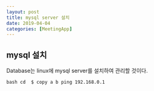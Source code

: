 ```yaml
---
layout: post
title: mysql server 설치
date: 2019-04-04
categories: [MeetingApp]
---
```


## mysql 설치
Database는 linux에 mysql server를 설치하여 관리할 것이다.

``bash
cd 
$ copy a b
ping 192.168.0.1
``
